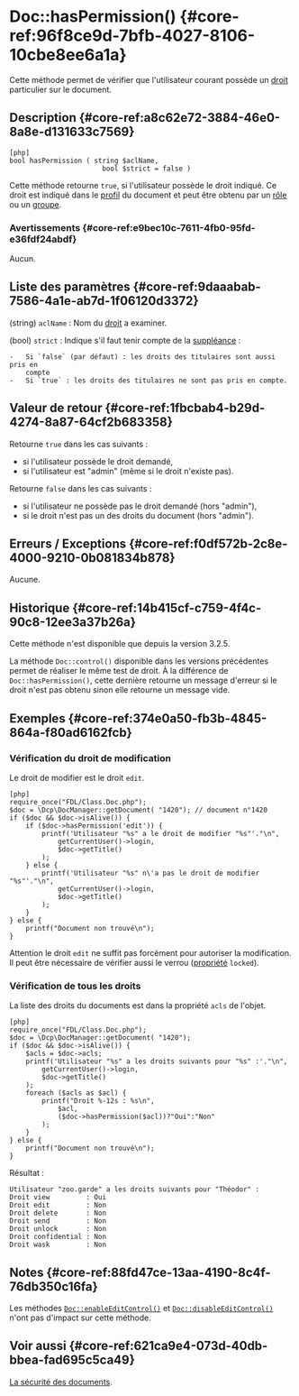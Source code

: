 # Doc::hasPermission() {#core-ref:96f8ce9d-7bfb-4027-8106-10cbe8ee6a1a}

<div class="short-description" markdown="1">

Cette méthode permet de vérifier que l'utilisateur courant possède un
[droit][acldoc] particulier sur le document.

</div>


## Description {#core-ref:a8c62e72-3884-46e0-8a8e-d131633c7569}

    [php]
    bool hasPermission ( string $aclName, 
                           bool $strict = false )

Cette méthode retourne `true`, si l'utilisateur possède le droit indiqué. Ce
droit est indiqué dans le [profil][profil] du document et peut être obtenu par
un [rôle][role] ou un [groupe][group].

### Avertissements {#core-ref:e9bec10c-7611-4fb0-95fd-e36fdf24abdf}

Aucun.

## Liste des paramètres {#core-ref:9daaabab-7586-4a1e-ab7d-1f06120d3372}


(string) `aclName`
:   Nom du [droit][acldoc] a examiner.

(bool) `strict`
:   Indique s'il faut tenir compte de la [suppléance][suppleant] :
    
    -   Si `false` (par défaut) : les droits des titulaires sont aussi pris en
        compte
    -   Si `true` : les droits des titulaires ne sont pas pris en compte.

## Valeur de retour {#core-ref:1fbcbab4-b29d-4274-8a87-64cf2b683358}

Retourne `true` dans les cas suivants :

*   si l'utilisateur possède le droit demandé,
*   si l'utilisateur est "admin" (même si le droit n'existe pas).

Retourne `false` dans les cas suivants :

*   si l'utilisateur ne possède pas le droit demandé (hors "admin"),
*   si le droit n'est pas un des droits du document (hors "admin").


## Erreurs / Exceptions {#core-ref:f0df572b-2c8e-4000-9210-0b081834b878}

Aucune.

## Historique {#core-ref:14b415cf-c759-4f4c-90c8-12ee3a37b26a}

Cette méthode n'est disponible que depuis la version 3.2.5. 

La méthode `Doc::control()` disponible dans les versions précédentes permet de
réaliser le même test de droit. À la différence de `Doc::hasPermission()`, cette
dernière retourne un message d'erreur si le droit n'est pas obtenu sinon elle
retourne un message vide.

## Exemples {#core-ref:374e0a50-fb3b-4845-864a-f80ad6162fcb}

### Vérification du droit de modification

Le droit de modifier est le droit `edit`.

    [php]
    require_once("FDL/Class.Doc.php");
    $doc = \Dcp\DocManager::getDocument( "1420"); // document n°1420
    if ($doc && $doc->isAlive()) {
        if ($doc->hasPermission('edit')) {
            printf('Utilisateur "%s" a le droit de modifier "%s"'."\n",
                getCurrentUser()->login,
                $doc->getTitle()
            );
        } else {
            printf('Utilisateur "%s" n\'a pas le droit de modifier "%s"'."\n",
                getCurrentUser()->login,
                $doc->getTitle()
            );
        }
    } else {
        printf("Document non trouvé\n");
    }

Attention le droit `edit` ne suffit pas forcément pour autoriser la
modification. Il peut être nécessaire de vérifier aussi le verrou
([propriété][docprop] `locked`).

### Vérification de tous les droits

La liste des droits du documents est dans la propriété `acls` de l'objet.

    [php]
    require_once("FDL/Class.Doc.php");
    $doc = \Dcp\DocManager::getDocument( "1420");
    if ($doc && $doc->isAlive()) {
        $acls = $doc->acls;
        printf('Utilisateur "%s" a les droits suivants pour "%s" :'."\n",
            getCurrentUser()->login,
            $doc->getTitle()
        );
        foreach ($acls as $acl) {
            printf("Droit %-12s : %s\n", 
                $acl, 
                ($doc->hasPermission($acl))?"Oui":"Non"
            );
        }
    } else {
        printf("Document non trouvé\n");
    }

Résultat :

    Utilisateur "zoo.garde" a les droits suivants pour "Théodor" :
    Droit view         : Oui
    Droit edit         : Non
    Droit delete       : Non
    Droit send         : Non
    Droit unlock       : Non
    Droit confidential : Non
    Droit wask         : Non


## Notes {#core-ref:88fd47ce-13aa-4190-8c4f-76db350c16fa}

Les méthodes [`Doc::enableEditControl()`][enableedit] et
[`Doc::disableEditControl()`][disableedit] n'ont pas d'impact sur cette méthode.

## Voir aussi {#core-ref:621ca9e4-073d-40db-bbea-fad695c5ca49}

[La sécurité des documents][security].

<!-- links -->

[acldoc]:       #core-ref:a99dcc5f-f42f-4574-bbfa-d7bb0573c95d
[profil]:       #core-ref:f1575705-10e8-4bf2-83b3-4c0b5bfb77cf
[group]:        #core-ref:6afad021-29c2-400b-87f2-3a83551e3e95
[role]:         #core-ref:6017a086-3211-485f-b68a-b93850953065
[docprop]:      #core-ref:9aa8edfa-2f2a-11e2-aaec-838a12b40353
[suppleant]:    #core-ref:1591eb1c-aead-4f7b-bde9-5f42e397b22e
[security]:     #core-ref:bab5a377-c8cb-49ce-85c4-5162d05490a1
[enableedit]:   #core-ref:3c9aba8e-50a6-41b0-82e9-64f63085e5e5
[disableedit]:  #core-ref:b9844f4b-3e5c-4bbe-98ae-e71a4ba17239
